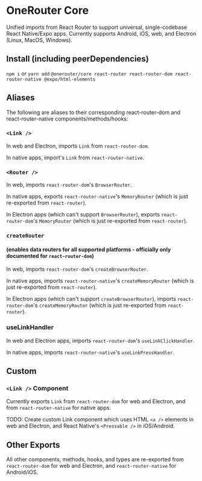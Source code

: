 # OneRouter Core

Unified imports from React Router to support universal, single-codebase React Native/Expo apps. Currently supports Android, iOS, web, and Electron (Linux, MacOS, Windows).

## Install (including peerDependencies)

`npm i` or `yarn add` `@onerouter/core react-router react-router-dom react-router-native @expo/html-elements`

## Aliases

The following are aliases to their corresponding react-router-dom and react-router-native components/methods/hooks:

### `<Link />`

In web and Electron, imports `Link` from `react-router-dom`.

In native apps, import's `Link` from `react-router-native`.

### `<Router />`

In web, imports `react-router-dom`'s `BrowserRouter`.

In native apps, exports `react-router-native`'s `MemoryRouter` (which is just re-exported from `react-router`).

In Electron apps (which can't support `BrowserRouter`), exports `react-router-dom`'s `MemoryRouter` (which is just re-exported from `react-router`).

### `createRouter`

#### (enables data routers for all supported platforms - officially only documented for `react-router-dom`)

In web, imports `react-router-dom`'s `createBrowserRouter`.

In native apps, imports `react-router-native`'s `createMemoryRouter` (which is just re-exported from `react-router`).

In Electron apps (which can't support `createBrowserRouter`), imports `react-router-dom`'s `createMemoryRouter` (which is just re-exported from `react-router`).

### useLinkHandler

In web and Electron apps, imports `react-router-dom`'s `useLinkClickHandler`.

In native apps, imports `react-router-native`'s `useLinkPressHandler`.

## Custom

### `<Link />` Component

Currently exports `Link` from `react-router-dom` for web and Electron, and from `react-router-native` for native apps.

TODO: Create custom Link component which uses HTML `<a />` elements in web and Electron, and React Native's `<Pressable />` in iOS/Android.  

## Other Exports

All other components, methods, hooks, and types are re-exported from `react-router-dom` for web and Electron, and `react-router-native` for Android/iOS.
